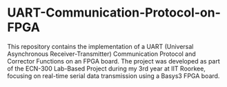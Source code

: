 # UART-Communication-Protocol-on-FPGA
This repository contains the implementation of a UART (Universal Asynchronous Receiver-Transmitter) Communication Protocol and Corrector Functions on an FPGA board. The project was developed as part of the ECN-300 Lab-Based Project during my 3rd year at IIT Roorkee, focusing on real-time serial data transmission using a Basys3 FPGA board.
